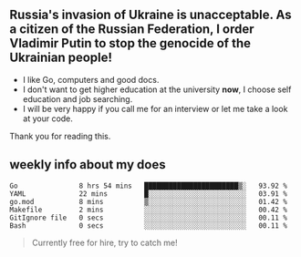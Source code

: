 ## Russia's invasion of Ukraine is unacceptable. As a citizen of the Russian Federation, I order Vladimir Putin to stop the genocide of the Ukrainian people!

- I like Go, computers and good docs.
- I don't want to get higher education at the university **now**, I choose self education and job searching.
- I will be very happy if you call me for an interview or let me take a look at your code.

Thank you for reading this.

## weekly info about my does
<!--START_SECTION:waka-->

```text
Go               8 hrs 54 mins   ███████████████████████▒░   93.92 %
YAML             22 mins         █░░░░░░░░░░░░░░░░░░░░░░░░   03.91 %
go.mod           8 mins          ▒░░░░░░░░░░░░░░░░░░░░░░░░   01.42 %
Makefile         2 mins          ░░░░░░░░░░░░░░░░░░░░░░░░░   00.42 %
GitIgnore file   0 secs          ░░░░░░░░░░░░░░░░░░░░░░░░░   00.11 %
Bash             0 secs          ░░░░░░░░░░░░░░░░░░░░░░░░░   00.11 %
```

<!--END_SECTION:waka-->

> Currently free for hire, try to catch me!
